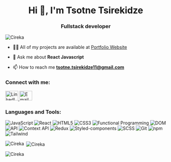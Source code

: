 <h1 align="center">Hi 👋, I'm Tsotne Tsirekidze</h1>
<h3 align="center">Fullstack developer</h3>


<p align="left"> <img src="https://komarev.com/ghpvc/?username=Cireka&label=Profile%20views&color=0e75b6&style=flat" alt="Cireka" /> </p>



- 👨‍💻 All of my projects are available at [Portfolio Website](https://portfolio-website-sigma-two.vercel.app)

- 💬 Ask me about **React Javascript**

- 📫 How to reach me **tsotne.tsirekidze11@gmail.com**

<h3 align="left">Connect with me:</h3>

<p align="left">
  <a href="https://www.linkedin.com/in/tsotne-tsirekidze-355944244/" target="blank">
    <img src="https://raw.githubusercontent.com/rahuldkjain/github-profile-readme-generator/master/src/images/icons/Social/linked-in-alt.svg" alt="LinkedIn" height="30" width="40"  />
  </a>
  <a href="mailto:tsotne.tsirekidze11@gmail.com">
    <img src="https://upload.wikimedia.org/wikipedia/commons/thumb/7/7e/Gmail_icon_%282020%29.svg/800px-Gmail_icon_%282020%29.svg.png" alt="Email" height="30" width="40"  />
  </a>
</p>



<h3 align="left">Languages and Tools:</h3>

![JavaScript](https://img.shields.io/badge/JavaScript-%23F7DF1E.svg?style=for-the-badge&logo=javascript&logoColor=black) 
![React](https://img.shields.io/badge/React-%2361DAFB.svg?style=for-the-badge&logo=react&logoColor=white)
![HTML5](https://img.shields.io/badge/HTML5-%23E34F26.svg?style=for-the-badge&logo=html5&logoColor=white)
![CSS3](https://img.shields.io/badge/CSS3-%231572B6.svg?style=for-the-badge&logo=css3&logoColor=white)
![Functional Programming](https://img.shields.io/badge/Functional%20Programming-%2351B7F0.svg?style=for-the-badge) 
![DOM](https://img.shields.io/badge/DOM-%23F7DF1E.svg?style=for-the-badge) 
![API](https://img.shields.io/badge/API-%236DB33F.svg?style=for-the-badge) 
![Context API](https://img.shields.io/badge/Context%20API-%231a202c.svg?style=for-the-badge)
![Redux](https://img.shields.io/badge/Redux-%23764ABC.svg?style=for-the-badge&logo=redux&logoColor=white)
![Styled-components](https://img.shields.io/badge/Styled--components-%233D3D3D.svg?style=for-the-badge&logo=styled-components&logoColor=white)
![SCSS](https://img.shields.io/badge/SCSS-%23CC6699.svg?style=for-the-badge)
![Git](https://img.shields.io/badge/Git-%23F05032.svg?style=for-the-badge&logo=git&logoColor=white)
![npm](https://img.shields.io/badge/npm-%23CB3837.svg?style=for-the-badge&logo=npm)
![Tailwind](https://camo.githubusercontent.com/5d16e7fdd964ebca50ca82d6c8b081045630340427c463f4470050acd4e50ef3/68747470733a2f2f696d672e736869656c64732e696f2f7374617469632f76313f7374796c653d666f722d7468652d6261646765266d6573736167653d5461696c77696e642b43535326636f6c6f723d323232323232266c6f676f3d5461696c77696e642b435353266c6f676f436f6c6f723d303642364434266c6162656c3d)

  


<p><img align="left" src="https://github-readme-stats.vercel.app/api/top-langs?username=Cireka&show_icons=true&locale=en&layout=compact" alt="Cireka" /></p>

<p>&nbsp;<img align="center" src="https://github-readme-stats.vercel.app/api?username=Cireka&show_icons=true&locale=en" alt="Cireka" /></p>

<p><img align="center" src="https://github-readme-streak-stats.herokuapp.com/?user=Cireka&" alt="Cireka" /></p>
